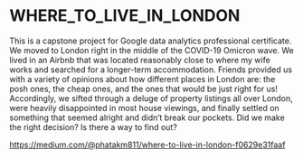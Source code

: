 # WHERE_TO_LIVE_IN_LONDON
This is a capstone project for Google data analytics professional certificate.
We moved to London right in the middle of the COVID-19 Omicron wave.
We lived in an Airbnb that was located reasonably close to where my wife works and searched for a longer-term accommodation. 
Friends provided us with a variety of opinions about how different places in London are: the posh ones, the cheap ones, and the ones that would be just right for us!
Accordingly, we sifted through a deluge of property listings all over London, were heavily disappointed in most house viewings, 
and finally settled on something that seemed alright and didn’t break our pockets. 
Did we make the right decision? Is there a way to find out?

https://medium.com/@phatakm811/where-to-live-in-london-f0629e31faaf

